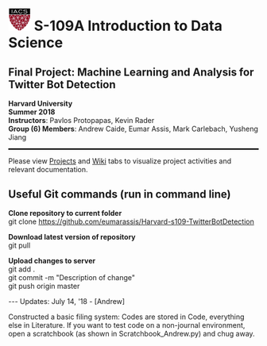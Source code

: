 
# <img src="iacs.png" width="45" height="45" /> S-109A Introduction to Data Science

## Final Project: Machine Learning and Analysis for Twitter Bot Detection

**Harvard University**<br/>
**Summer 2018**<br/>
**Instructors**: Pavlos Protopapas, Kevin Rader <br/>
**Group (6) Members**: Andrew Caide, Eumar Assis, Mark Carlebach, Yusheng Jiang

<hr style="height:2pt">

Please view [Projects](https://github.com/eumarassis/Harvard-s109-TwitterBotDetection/projects/1) and [Wiki](https://github.com/eumarassis/Harvard-s109-TwitterBotDetection/wiki) tabs to visualize project activities and relevant documentation.

## Useful Git commands (run in command line)

**Clone repository to current folder**<br>
git clone https://github.com/eumarassis/Harvard-s109-TwitterBotDetection

**Download latest version of repository** <br>
git pull

**Upload changes to server**<br>
git add .  <br>
git commit -m "Description of change"  <br>
git push origin master  <br>


--- Updates: July 14, '18 - [Andrew]

Constructed a basic filing system: Codes are stored in Code, everything else in Literature. 
If you want to test code on a non-journal environment, open a scratchbook (as shown in Scratchbook_Andrew.py) and chug away.
